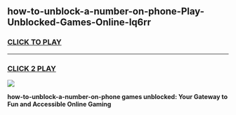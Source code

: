 
## how-to-unblock-a-number-on-phone-Play-Unblocked-Games-Online-lq6rr
<h3>
<a href="https://premium76.site?title=how-to-unblock-a-number-on-phone&ref=25A">CLICK TO PLAY</a></h3>
<hr>

<h3>
<a href="https://premium76.site?title=how-to-unblock-a-number-on-phone&ref=25A">CLICK 2 PLAY</a>
  
</h3>

<a href="https://premium76.site?title=how-to-unblock-a-number-on-phone&ref=25A"><img src="https://clearcache.store/games.png"></a>


**how-to-unblock-a-number-on-phone games unblocked: Your Gateway to Fun and Accessible Online Gaming**

